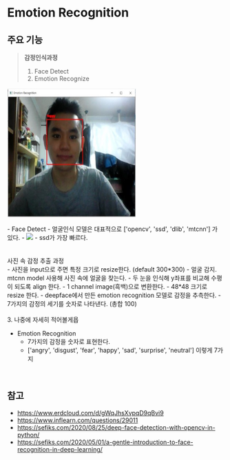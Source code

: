 # Emotion Recognition

## 주요 기능

> **감정인식과정**
>  1. Face Detect
>  2. Emotion Recognize
<p align="left"><img src="AI/Emotion/images/emotion_recogition_example.jpg" width="300" height="300"></p>
- Face Detect
  - 얼굴인식 모델은 대표적으로 ['opencv', 'ssd', 'dlib', 'mtcnn'] 가 있다.
  - <img src="https://i0.wp.com/sefiks.com/wp-content/uploads/2020/08/face-detector-perf.png?resize=768%2C422&ssl=1">
  - ssd가 가장 빠르다.
<br>  
<br>
<br>
사진 속 감정 추출 과정<br>
- 사진을 input으로 주면 특정 크기로 resize한다. (default 300*300)
- 얼굴 감지. mtcnn model 사용해 사진 속에 얼굴을 찾는다.
- 두 눈을 인식해 y좌표를 비교해 수평이 되도록 align 한다.
- 1 channel image(흑백)으로 변환한다.
- 48*48 크기로 resize 한다.
- deepface에서 만든 emotion recognition 모델로 감정을 추측한다.
- 7가지의 감정의 세기를 숫자로 나타낸다. (총합 100)


<br>
<br>
3. 나중에 자세히 적어볼게욥
<br>

- Emotion Recognition
  - 7가지의 감정을 숫자로 표현한다.
  - ['angry', 'disgust', 'fear', 'happy', 'sad', 'surprise', 'neutral'] 이렇게 7가지

<br>

## 참고

- https://www.erdcloud.com/d/gWqJhsXvpqD9qBvi9
- https://www.inflearn.com/questions/29011
- https://sefiks.com/2020/08/25/deep-face-detection-with-opencv-in-python/
- https://sefiks.com/2020/05/01/a-gentle-introduction-to-face-recognition-in-deep-learning/ 
